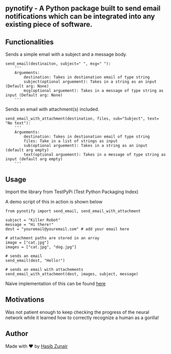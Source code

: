 ## pynotify - A Python package built to send email notifications which can be integrated into any existing piece of software.

## Functionalities

Sends a simple email with a subject and a message body.
```
send_email(destinaiton, subject=" ", msg=" "):
    '''
    Arguements:
        destination: Takes in destionation email of type string
        subject(optional arguement): Takes in a string as an input (Default arg: None)
        msg(optional arguement): Takes in a message of type string as input (Default arg: None)
    '''
```
Sends an email with attachment(s) included.
```
send_email_with_attachment(destination, files, sub="Subject", text= "No text"):
    '''
    Arguements:
        destination: Takes in destionation email of type string
        files: Take in a list of strings as input
        sub(optional arguement): Takes in a string as an input (default arg empty)
        text(optional arguement): Takes in a message of type string as input (default arg empty)
    '''
```

## Usage
Import the library from TestPyPi (Test Python Packaging Index)

A demo script of this in action is shown below
```
from pynotify import send_email, send_email_with_attachment

subject = "Killer Robot"
message = "Hi there!"
dest = "youremail@youremail.com" # add your email here

# attachment paths are stored in an array
image = ["cat.jpg"]
images = ["cat.jpg", "dog.jpg"]

# sends an email
send_email(dest, "Hello!")

# sends an email with attachements
send_email_with_attachment(dest, images, subject, message)

```

Naive implementation of this can be found [here](https://github.com/hasibzunair/neuralert)

## Motivations
Was not patient enough to keep checking the progress of the neural network while it learned how to correctly recognize a human as a gorilla!

## Author
Made with ❤️ by [Hasib Zunair](https://github.com/hasibzunair)
